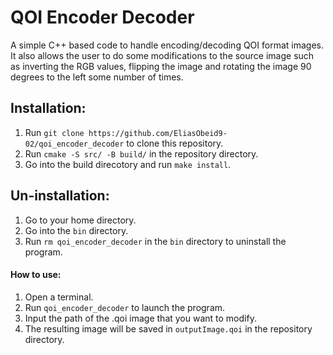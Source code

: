# QOI Encoder Decoder
  A simple C++ based code to handle encoding/decoding QOI format images. It also allows the user to do some modifications
to the source image such as inverting the RGB values, flipping the image and rotating the image 90 degrees to the left
some number of times.

## Installation:
1. Run ```git clone https://github.com/EliasObeid9-02/qoi_encoder_decoder``` to clone this repository.
2. Run ```cmake -S src/ -B build/``` in the repository directory.
3. Go into the build direcotory and run ```make install```.

## Un-installation:
1. Go to your home directory.
2. Go into the ```bin``` directory.
3. Run ```rm qoi_encoder_decoder``` in the ```bin``` directory to uninstall the program.

#### How to use:
1. Open a terminal.
2. Run ```qoi_encoder_decoder``` to launch the program.
3. Input the path of the .qoi image that you want to modify.
4. The resulting image will be saved in ```outputImage.qoi``` in the repository directory.

